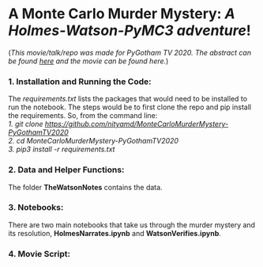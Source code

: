 # A Monte Carlo Murder Mystery:  <i>A Holmes-Watson-PyMC3 adventure</i>!

(<i>This movie/talk/repo was made for PyGotham TV 2020. The abstract can be found [here](https://2020.pygotham.tv/talks/a-monte-carlo-murder-mystery-a-holmes-watson-pymc3-adventure/) and the movie can be found here.</i>)

### 1. Installation and Running the Code:

The <i>requirements.txt</i> lists the packages that would need to be installed to run the notebook. The steps would be to first clone the repo and pip install the requirements. So, from the command line: <br>
<i>1. git clone https://github.com/nityamd/MonteCarloMurderMystery-PyGothamTV2020<br>
2. cd MonteCarloMurderMystery-PyGothamTV2020 <br>
3. pip3 install -r requirements.txt <br></i>

### 2. Data and Helper Functions:
The folder <b>TheWatsonNotes</b> contains the data.

### 3. Notebooks:
There are two main notebooks that take us through the murder mystery and its resolution, <b>HolmesNarrates.ipynb</b> and <b>WatsonVerifies.ipynb</b>.

### 4. Movie Script:
